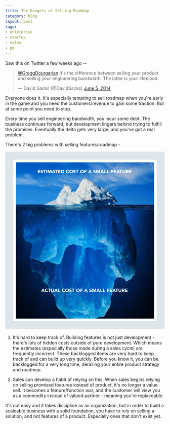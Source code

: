 ```yaml
---
title: The Dangers of Selling Roadmap
category: blog
layout: post
tags:
- enterprise
- startup
- sales
- pm
---
```


Saw this on Twitter a few weeks ago --

<blockquote class="twitter-tweet" lang="en"><p><a href="https://twitter.com/GreggDourgarian">@GreggDourgarian</a> It&#39;s the difference between selling your product and selling your engineering bandwidth. The latter is your lifeblood.</p>&mdash; David Sacks (@DavidSacks) <a href="https://twitter.com/DavidSacks/statuses/474400870910554112">June 5, 2014</a></blockquote>

Everyone does it. It's especially tempting to sell roadmap when you're early in the game and you need the customers/revenue to gain some traction. But at some point you need to stop. 

Every time you sell engineering bandwidth, you incur some debt. The business continues forward, but development lingers behind trying to fulfill the promises. Eventually the delta gets very large, and you've got a real problem. 

There's 2 big problems with selling features/roadmap - 

![feature-iceberg](/images/features-iceberg.png)

1. It's hard to keep track of. Building features is not just development - there's lots of hidden costs outside of pure development. Which means the estimates (especially those made during a sales cycle) are frequently incorrect. These backlogged items are very hard to keep track of and can build up very quickly. Before you know it, you can be backlogged for a very long time, derailing your entire product strategy and roadmap.

2. Sales can develop a habit of relying on this. When sales begins relying on selling promised features instead of product, it's no longer a value sell. It becomes a feature/function war, and the customer will view you as a commodity instead of valued partner - meaning you're replaceable. 

It's not easy and it takes discipline as an organization, but in order to build a scaleable business with a solid foundation, you have to rely on selling a solution, and not features of a product. Especially ones that don't exist yet. 